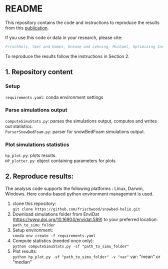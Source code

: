 # README
This repository contains the code and instructions to reproduce the results from this [publication](https://papers.ssrn.com/sol3/papers.cfm?abstract_id=5208643).

If you use this code or data in your research, please cite:

```bibtex
Frischholz, Yael and Hames, Océane and Lehning, Michael, Optimizing Snow Distribution in Alpine Pv Systems: Cfd-Based Design Guidelines for Power Plant Layout. Available at SSRN: https://ssrn.com/abstract=5208643 or http://dx.doi.org/10.2139/ssrn.5208643
```

To reproduce the results follow the instructions in Section 2.  
## 1. Repository content

### Setup
`requirements.yaml`: conda environment settings

### Parse simulations output
`computeSimuStats.py`: parses the simulations output, computes and writes out statistics.\
`ParserSnowBedFoam.py`: parser for snowBedFoam simulations output. 

### Plot simulations statistics
`hp_plot.py`: plots results.\
`HP_plotter.py`: object containing parameters for plots

## 2. Reproduce results:
The analysis code supports the following platforms : Linux, Darwin, Windows. Here conda-based python environment management is used. 
1. clone this repository:\
`git clone https://github.com/frischwood/snowbed-helio.git`
2. Download simulations folder from EnviDat (https://www.doi.org/10.16904/envidat.589) to your preferred location: `path_to_simu_folder`
3. Setup environment:\
`conda env create -f requirements.yaml`
4. Compute statistics (needed once only):\
`python computeSimuStats.py -sf "path_to_simu_folder"`
5. Plot results:\
`python hp_plot.py -sf "path_to_simu_folder" -v "var"`
var: "mean" or "median" 